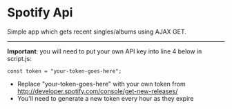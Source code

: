 # Spotify Api
Simple app which gets recent singles/albums using AJAX GET.

---

**Important**: you will need to put your own API key into line 4 below in script.js:
```
const token = "your-token-goes-here";
```

- Replace "your-token-goes-here" with your own token from http://developer.spotify.com/console/get-new-releases/
- You'll need to generate a new token every hour as they expire
